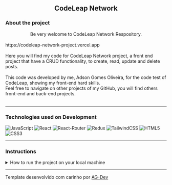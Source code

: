 <center><h2> CodeLeap Network </h2></center>

### About the project
<center>Be very welcome to CodeLeap Network Respository.</center>
<br/>
https://codeleap-network-project.vercel.app
<br/>
<br/>
Here you will find my code for CodeLeap Network project, a front end project that
have a CRUD functionality, to create, read, update and delete posts.
<br/>
<br/>
This code was developed by me, Adson Gomes Oliveira, for the code test of CodeLeap, showing my front-end hard skills.
<br/>
Feel free to navigate on other projects of my GitHub, you will find others front-end and back-end projects.<br/><br/>

---

### Technologies used on Development
![JavaScript](https://img.shields.io/badge/javascript-%23323330.svg?style=for-the-badge&logo=javascript&logoColor=%23F7DF1E) ![React](https://img.shields.io/badge/React-20232A?style=for-the-badge&logo=react&logoColor=61DAFB) ![React-Router](https://img.shields.io/badge/React_Router-CA4245?style=for-the-badge&logo=react-router&logoColor=white) ![Redux](https://img.shields.io/badge/Redux-593D88?style=for-the-badge&logo=redux&logoColor=white) ![TailwindCSS](https://img.shields.io/badge/Tailwind_CSS-38B2AC?style=for-the-badge&logo=tailwind-css&logoColor=white) ![HTML5](https://img.shields.io/badge/HTML5-E34F26?style=for-the-badge&logo=html5&logoColor=white) ![CSS3](https://img.shields.io/badge/CSS3-1572B6?style=for-the-badge&logo=css3&logoColor=white)

---

### Instructions
<details>
<summary> How to run the project on your local machine </summary>
<br/>

>First clone this repo in your machine.
```
git clone git@github.com:Adson-Gomes-Oliveira/codeleap_network.git
```
>After successfully clone, enter in directory and use `npm install`.

>Use `npm start` to start a server of that application.

</details>

---

Template desenvolvido com carinho por [AG-Dev](https://www.linkedin.com/in/adson-gomes-oliveira/)
